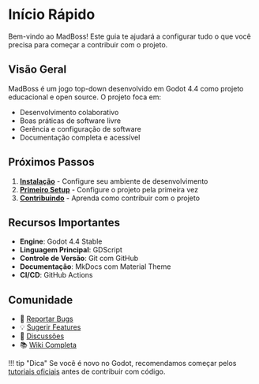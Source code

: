 # Início Rápido

Bem-vindo ao MadBoss! Este guia te ajudará a configurar tudo o que você precisa para começar a contribuir com o projeto.

## Visão Geral

MadBoss é um jogo top-down desenvolvido em Godot 4.4 como projeto educacional e open source. O projeto foca em:

- Desenvolvimento colaborativo
- Boas práticas de software livre
- Gerência e configuração de software
- Documentação completa e acessível

## Próximos Passos

1. **[Instalação](installation.md)** - Configure seu ambiente de desenvolvimento
2. **[Primeiro Setup](first-setup.md)** - Configure o projeto pela primeira vez
3. **[Contribuindo](contributing.md)** - Aprenda como contribuir com o projeto

## Recursos Importantes

- **Engine**: Godot 4.4 Stable
- **Linguagem Principal**: GDScript
- **Controle de Versão**: Git com GitHub
- **Documentação**: MkDocs com Material Theme
- **CI/CD**: GitHub Actions

## Comunidade

- 🐛 [Reportar Bugs](https://github.com/MadDev/MadBoss/issues/new?template=bug_report.md)
- 💡 [Sugerir Features](https://github.com/MadDev/MadBoss/issues/new?template=feature_request.md)
- 💬 [Discussões](https://github.com/MadDev/MadBoss/discussions)
- 📚 [Wiki Completa](../index.md)

!!! tip "Dica"
    Se você é novo no Godot, recomendamos começar pelos [tutoriais oficiais](https://docs.godotengine.org/en/stable/getting_started/introduction/index.html) antes de contribuir com código.
